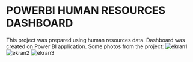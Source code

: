 # POWERBI HUMAN RESOURCES DASHBOARD
This project was prepared using human resources data. Dashboard was created on Power BI application.
Some photos from the project:
![ekran1](https://github.com/user-attachments/assets/6c0f6967-f5f7-420d-860c-f95ee523f78a)
![ekran2](https://github.com/user-attachments/assets/991dab60-795c-465e-bc8b-63a8e16e5a15)
![ekran3](https://github.com/user-attachments/assets/f0d73405-4c81-494d-8acf-75af46df9d1a)

